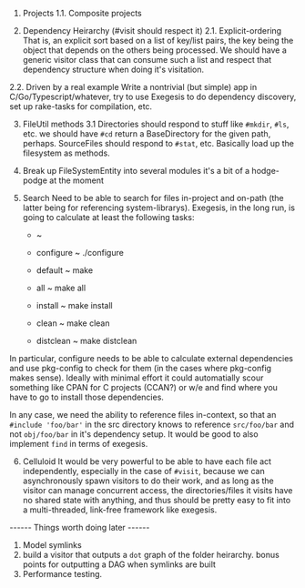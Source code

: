 1. Projects
  1.1. Composite projects

2. Dependency Heirarchy (#visit should respect it)
  2.1. Explicit-ordering
      That is, an explicit sort based on a list of key/list pairs, the key being
      the object that depends on the others being processed. We should have a
      generic visitor class that can consume such a list and respect that
      dependency structure when doing it's visitation.

  2.2. Driven by a real example
      Write a nontrivial (but simple) app in C/Go/Typescript/whatever, try to
      use Exegesis to do dependency discovery, set up rake-tasks for
      compilation, etc.

3. FileUtil methods
  3.1 Directories should respond to stuff like `#mkdir`, `#ls`, etc. we should
  have `#cd` return a BaseDirectory for the given path, perhaps. SourceFiles
  should respond to `#stat`, etc. Basically load up the filesystem as methods.

4. Break up FileSystemEntity into several modules
  it's a bit of a hodge-podge at the moment

5. Search
  Need to be able to search for files in-project and on-path (the latter being
  for referencing system-librarys). Exegesis, in the long run, is going to
  calculate at least the following tasks:

    * <rake task> ~ <equivalent make-related task>

    * configure   ~ ./configure
    * default     ~ make
    * all         ~ make all
    * install     ~ make install
    * clean       ~ make clean
    * distclean   ~ make distclean

  In particular, configure needs to be able to calculate external dependencies
  and use pkg-config to check for them (in the cases where pkg-config makes
  sense). Ideally with minimal effort it could automatially scour something like
  CPAN for C projects (CCAN?) or w/e and find where you have to go to install
  those dependencies.

  In any case, we need the ability to reference files in-context, so that an
  `#include 'foo/bar'` in the src directory knows to reference `src/foo/bar`
  and not `obj/foo/bar` in it's dependency setup. It would be good to also
  implement `find` in terms of exegesis.

6. Celluloid
  It would be very powerful to be able to have each file act independently,
  especially in the case of `#visit`, because we can asynchronously spawn
  visitors to do their work, and as long as the visitor can manage concurrent
  access, the directories/files it visits have no shared state with anything,
  and thus should be pretty easy to fit into a multi-threaded, link-free
  framework like exegesis.

------ Things worth doing later ------

1. Model symlinks
2. build a visitor that outputs a `dot` graph of the folder heirarchy. bonus
   points for outputting a DAG when symlinks are built
3. Performance testing.

